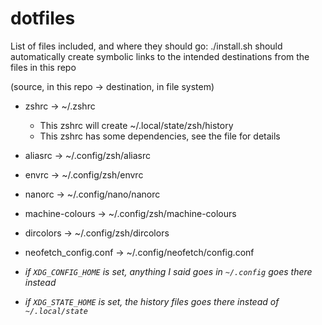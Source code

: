 # dotfiles

List of files included, and where they should go:
./install.sh should automatically create symbolic links to the intended 
destinations from the files in this repo

(source, in this repo → destination, in file system)

* zshrc → ~/.zshrc
    * This zshrc will create ~/.local/state/zsh/history
    * This zshrc has some dependencies, see the file for details
* aliasrc → ~/.config/zsh/aliasrc
* envrc → ~/.config/zsh/envrc
* nanorc → ~/.config/nano/nanorc
* machine-colours → ~/.config/zsh/machine-colours
* dircolors → ~/.config/zsh/dircolors
* neofetch_config.conf → ~/.config/neofetch/config.conf

* _if `XDG_CONFIG_HOME` is set, anything I said goes in `~/.config` goes there instead_
* _if `XDG_STATE_HOME` is set, the history files goes there instead of `~/.local/state`_


